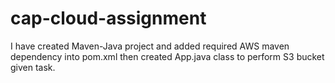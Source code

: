 # cap-cloud-assignment
I have created Maven-Java project and added required AWS maven dependency into pom.xml
then created App.java class to perform S3 bucket given task. 
  
